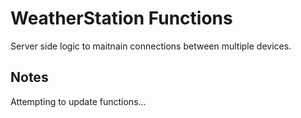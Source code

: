 # WeatherStation Functions

Server side logic to maitnain connections between multiple devices.

## Notes

Attempting to update functions...